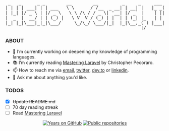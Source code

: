 <pre> _   _      _ _        __        __         _     _     ___ _             _  ___    
| | | | ___| | | ___   \ \      / /__  _ __| | __| |   |_ _( )_ __ ___   | |/ (_)_ __ ___  
| |_| |/ _ \ | |/ _ \   \ \ /\ / / _ \| '__| |/ _` |    | ||/| '_ ` _ \  | ' /| | '_ ` _ \ 
|  _  |  __/ | | (_) |   \ V  V / (_) | |  | | (_| |_   | |  | | | | | | | . \| | | | | | |
|_| |_|\___|_|_|\___/     \_/\_/ \___/|_|  |_|\__,_( ) |___| |_| |_| |_| |_|\_\_|_| |_| |_|
                                                   |/                  </pre>
### ABOUT

- 🔭  I’m currently working on deepening my knowledge of programming languages.
- 📚  I’m currently reading [Mastering Laravel](https://www.packtpub.com/web-development/mastering-laravel) by Christopher Pecoraro.
- 📫  How to reach me via [email](mailto:hallberg.kim@gmail.com), [twitter](https://twitter.com/thinkverse), [dev.to](https://dev.to/thinkverse) or [linkedin](https://www.linkedin.com/in/thinkverse/).
- 💬  Ask me about anything you'd like.

### TODOS
- [x] ~~Update README.md~~
- [ ] 70 day reading streak
- [ ] Read [Mastering Laravel](https://www.packtpub.com/web-development/mastering-laravel)

<span align="center">

[![Years on GitHub](https://badges.pufler.dev/years/thinkverse?logo=github "Years on GitHub")](https://badges.pufler.dev)
[![Public repositories](https://badges.pufler.dev/repos/thinkverse?logo=github "Public repositories")](https://badges.pufler.dev)

</span>

